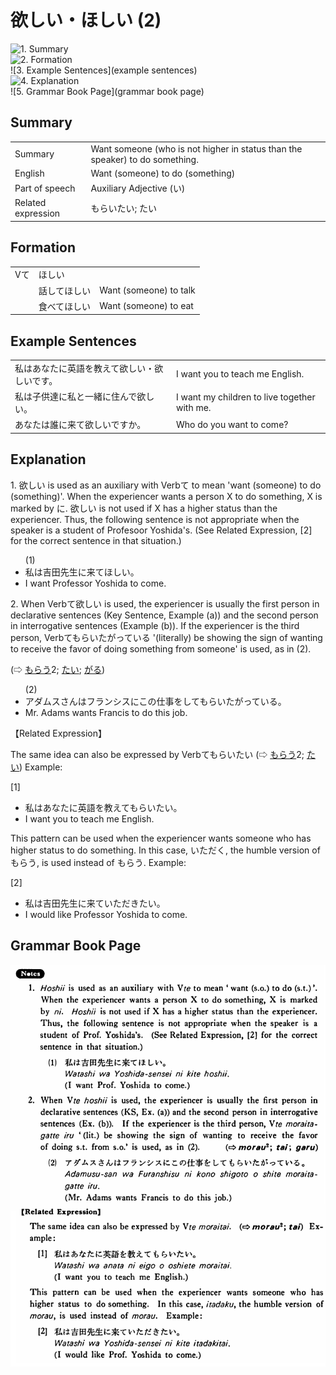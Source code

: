 # 欲しい・ほしい (2)

![1. Summary](summary)<br>
![2. Formation](formation)<br>
![3. Example Sentences](example sentences)<br>
![4. Explanation](explanation)<br>
![5. Grammar Book Page](grammar book page)<br>


## Summary

<table><tr>   <td>Summary</td>   <td>Want someone (who is not higher in status than the speaker) to do something.</td></tr><tr>   <td>English</td>   <td>Want (someone) to do (something)</td></tr><tr>   <td>Part of speech</td>   <td>Auxiliary Adjective (い)</td></tr><tr>   <td>Related expression</td>   <td>もらいたい; たい</td></tr></table>

## Formation

<table class="table"> <tbody><tr class="tr head"> <td class="td"><span class="bold"><span>Vて</span></span></td> <td class="td"><span class="concept">ほしい</span> </td> <td class="td"><span>&nbsp;</span></td> </tr> <tr class="tr"> <td class="td"><span>&nbsp;</span></td> <td class="td"><span>話して<span class="concept">ほしい</span></span> </td> <td class="td"><span>Want    (someone) to talk</span></td> </tr> <tr class="tr"> <td class="td"><span>&nbsp;</span></td> <td class="td"><span>食べて<span class="concept">ほしい</span></span> </td> <td class="td"><span>Want    (someone) to eat</span></td> </tr></tbody></table>

## Example Sentences

<table><tr>   <td>私はあなたに英語を教えて欲しい・欲しいです。</td>   <td>I want you to teach me English.</td></tr><tr>   <td>私は子供達に私と一緒に住んで欲しい。</td>   <td>I want my children to live together with me.</td></tr><tr>   <td>あなたは誰に来て欲しいですか。</td>   <td>Who do you want to come?</td></tr></table>

## Explanation

<p>1. <span class="cloze">欲しい</span> is used as an auxiliary with Verbて to mean 'want (someone) to do (something)'. When the experiencer wants a person X to do something, X is marked by に. 欲しい</span> is not used if X has a higher status than the experiencer. Thus, the following sentence is not appropriate when the speaker is a student of Profesoor Yoshida's. (See Related Expression, [2] for the correct sentence in that situation.)</p>  <ul>(1) <li>私は吉田先生に来て<span class="cloze">ほしい</span>。</li> <li>I want Professor Yoshida to come.</li> </ul>  <p>2. When Verbて<span class="cloze">欲しい</span> is used, the experiencer is usually the first person in declarative sentences (Key Sentence, Example (a)) and the second person in interrogative sentences (Example (b)). If the experiencer is the third person, Verbてもらいたがっている '(literally) be showing the sign of wanting to receive the favor of doing something from someone' is used, as in (2).</p>   <p>(⇨ <a href="#㊦ もらう (2)">もらう</a>2; <a href="#㊦ たい">たい</a>; <a href="#㊦ がる">がる</a>)</p>  <ul>(2) <li>アダムスさんはフランシスにこの仕事をしてもらいたがっている。</li> <li>Mr. Adams wants Francis to do this job.</li> </ul>  <p>【Related Expression】</p>  <p>The same idea can also be expressed by Verbてもらいたい (⇨ <a href="#㊦ もらう (2)">もらう</a>2; <a href="#㊦ たい">たい</a>) Example:</p>  <p>[1]</p>  <ul> <li>私はあなたに英語を教えてもらいたい。</li> <li>I want you to teach me English.</li> </ul>  <p>This pattern can be used when the experiencer wants someone who has higher status to do something. In this case, いただく, the humble version of もらう, is used instead of もらう. Example:</p>  <p>[2]</p>  <ul> <li>私は吉田先生に来ていただきたい。</li> <li>I would like Professor Yoshida to come.</li> </ul>

## Grammar Book Page

![](../img/Basic欲しい2.png)

